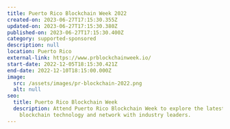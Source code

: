 ```yaml
---
title: Puerto Rico Blockchain Week 2022
created-on: 2023-06-27T17:15:30.355Z
updated-on: 2023-06-27T17:15:30.380Z
published-on: 2023-06-27T17:15:30.400Z
category: supported-sponsored
description: null
location: Puerto Rico
external-link: https://www.prblockchainweek.io/
start-date: 2022-12-05T18:15:30.421Z
end-date: 2022-12-10T18:15:00.000Z
image:
  src: /assets/images/pr-blockchain-2022.png
  alt: null
seo:
  title: Puerto Rico Blockchain Week
  description: Attend Puerto Rico Blockchain Week to explore the latest in
    blockchain technology and network with industry leaders.
---
```

